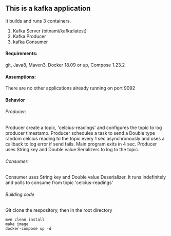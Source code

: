 This is a kafka application
---------------------------
It builds and runs 3 containers.
1. Kafka Server (bitnami/kafka:latest)
2. Kafka Producer
3. kafka Consumer

#### Requirements:
git, Java8, Maven3, Docker 18.09 or up, Compose 1.23.2

#### Assumptions:
There are no other applications already running on port 9092

#### Behavior

###### Producer:
Producer create a topic, 'celcius-readings' and configures the topic to log producer timestamp.
Producer schedules a task to send a Double type random celcius reading to the topic every 1 sec asynchronously
and uses a callback to log error if send fails. Main program exits in 4 sec.
Producer uses String key and Double value Serializers to log to the topic.

###### Consumer:
Consumer uses String key and Double value Deserializer. It runs indefinitely and polls to consume from
topic 'celcius-readings'

###### Building code
Git clone the respository, then in the root directory
```
mvn clean install
make image
docker-compose up -d
```

